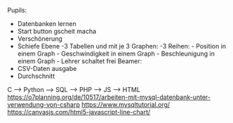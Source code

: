 Pupils:
- Datenbanken lernen
- Start button gscheit macha
- Verschönerung
- Schiefe Ebene
    -3 Tabellen und mit je 3 Graphen:
        -3 Reihen:
            - Position in einem Graph
            - Geschwindigkeit in einem Graph
            - Beschleunigung in einem Graph
        - Lehrer schaltet frei
Beamer:
- CSV-Daten ausgabe 
- Durchschnitt


C --> Python --> SQL --> PHP --> JS --> HTML
https://o7planning.org/de/10517/arbeiten-mit-mysql-datenbank-unter-verwendung-von-csharp
https://www.mysqltutorial.org/
https://canvasjs.com/html5-javascript-line-chart/